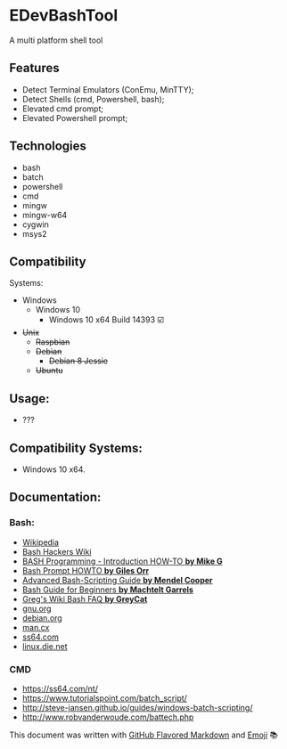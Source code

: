 # EDevBashTool

A multi platform shell tool

## Features
* Detect Terminal Emulators (ConEmu, MinTTY);
* Detect Shells (cmd, Powershell, bash);
* Elevated cmd prompt;
* Elevated Powershell prompt;

## Technologies
* bash
* batch
* powershell
* cmd
* mingw
* mingw-w64
* cygwin
* msys2

## Compatibility
Systems:
* Windows
  * Windows 10
    * Windows 10 x64 Build 14393 :ballot_box_with_check:
* ~~Unix~~
  * ~~Raspbian~~
  * ~~Debian~~
    * ~~Debian 8 Jessie~~
  * ~~Ubuntu~~

## Usage:

* ???

## Compatibility Systems:

* Windows 10 x64.

## Documentation:

### Bash:

* [Wikipedia](https://en.wikipedia.org/wiki/Bash_%28Unix_shell%29)
* [Bash Hackers Wiki](http://wiki.bash-hackers.org/)
* [BASH Programming - Introduction HOW-TO **by Mike G**](http://tldp.org/HOWTO/Bash-Prog-Intro-HOWTO.html)
* [Bash Prompt HOWTO **by Giles Orr**](http://tldp.org/HOWTO/Bash-Prompt-HOWTO/index.html)
* [Advanced Bash-Scripting Guide **by Mendel Cooper**](http://tldp.org/LDP/abs/html/index.html)
* [Bash Guide for Beginners **by Machtelt Garrels**](http://tldp.org/LDP/Bash-Beginners-Guide/html/index.html)
* [Greg's Wiki Bash FAQ **by GreyCat**](http://mywiki.wooledge.org/BashFAQ)
* [gnu.org](https://www.gnu.org/software/bash/manual/bash.html)
* [debian.org](http://manpages.debian.org/cgi-bin/man.cgi?query=bash)
* [man.cx](http://man.cx/bash)
* [ss64.com](http://ss64.com/bash/man.html)
* [linux.die.net](http://linux.die.net/man/1/bash)

### CMD

- https://ss64.com/nt/
- https://www.tutorialspoint.com/batch_script/
- http://steve-jansen.github.io/guides/windows-batch-scripting/
- http://www.robvanderwoude.com/battech.php

This document was written with [GitHub Flavored Markdown](https://guides.github.com/features/mastering-markdown/) and [Emoji](http://www.emoji-cheat-sheet.com/) :books:
